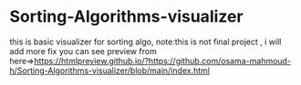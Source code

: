 # Sorting-Algorithms-visualizer
this is basic visualizer for sorting algo, 
note:this is not final project , i will add more fix
you can see preview from here=>https://htmlpreview.github.io/?https://github.com/osama-mahmoud-h/Sorting-Algorithms-visualizer/blob/main/index.html
